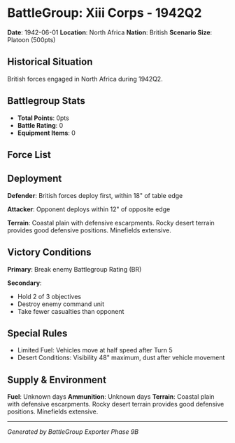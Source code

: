 # BattleGroup: Xiii Corps - 1942Q2

**Date**: 1942-06-01
**Location**: North Africa
**Nation**: British
**Scenario Size**: Platoon (500pts)

## Historical Situation

British forces engaged in North Africa during 1942Q2.

## Battlegroup Stats

- **Total Points**: 0pts
- **Battle Rating**: 0
- **Equipment Items**: 0

## Force List


## Deployment

**Defender**: British forces deploy first, within 18" of table edge

**Attacker**: Opponent deploys within 12" of opposite edge

**Terrain**: Coastal plain with defensive escarpments. Rocky desert terrain provides good defensive positions. Minefields extensive.

## Victory Conditions

**Primary**: Break enemy Battlegroup Rating (BR)

**Secondary**:
- Hold 2 of 3 objectives
- Destroy enemy command unit
- Take fewer casualties than opponent

## Special Rules

- Limited Fuel: Vehicles move at half speed after Turn 5
- Desert Conditions: Visibility 48" maximum, dust after vehicle movement

## Supply & Environment

**Fuel**: Unknown days
**Ammunition**: Unknown days
**Terrain**: Coastal plain with defensive escarpments. Rocky desert terrain provides good defensive positions. Minefields extensive.

---

*Generated by BattleGroup Exporter Phase 9B*
